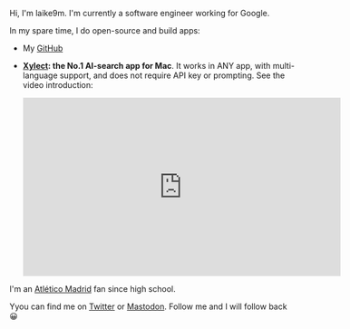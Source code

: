 Hi, I'm laike9m. I'm currently a software engineer working for Google.

In my spare time, I do open-source and build apps:

- My [GitHub](https://github.com/laike9m)
- **[Xylect](https://xylect.app/): the No.1 AI-search app for Mac**. It works in ANY app, with multi-language support, and does not require API key or prompting. See the video introduction:

  <iframe width="560" height="315" src="https://www.youtube.com/embed/1z1gpg2FW-I?si=IAGSnJ_WIfQGedUl" title="YouTube video player" frameborder="0" allow="accelerometer; autoplay; clipboard-write; encrypted-media; gyroscope; picture-in-picture; web-share" referrerpolicy="strict-origin-when-cross-origin" allowfullscreen></iframe>

I'm an [Atlético Madrid](http://en.clubatleticodemadrid.com) fan since high school.

Yyou can find me on [Twitter](https://twitter.com/laike9m_studio) or [Mastodon](https://mastodon.social/@laike9m). Follow me and I will follow back 😀